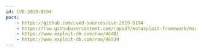 ```yaml
---
id: CVE-2019-9194
pocs:
    - https://github.com/cved-sources/cve-2019-9194
    - https://raw.githubusercontent.com/rapid7/metasploit-framework/master/modules/exploits/unix/webapp/elfinder_php_connector_exiftran_cmd_injection.rb
    - https://www.exploit-db.com/raw/46481
    - https://www.exploit-db.com/raw/46539
---
```

